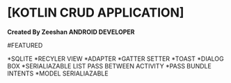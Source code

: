 # [KOTLIN CRUD APPLICATION]

**Created By Zeeshan ANDROID DEVELOPER**

#FEATURED

*SQLITE
*RECYLER VIEW
*ADAPTER
*GATTER SETTER
*TOAST
*DIALOG BOX
*SERIALIAZABLE LIST PASS BETWEEN ACTIVITY
*PASS BUNDLE INTENTS
*MODEL SERIALIAZABLE
